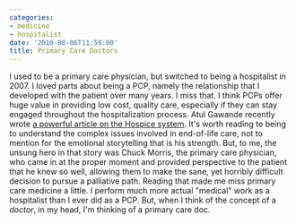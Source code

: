 ```yaml
---
categories:
- medicine
- hospitalist
date: '2010-08-06T11:59:00'
title: Primary Care Doctors
---
```



I used to be a primary care physician, but switched to being a hospitalist
in 2007. I loved parts about being a PCP, namely the relationship that I
developed with the patient over many years. I miss that. I think PCPs offer
huge value in providing low cost, quality care, especially if they can stay
engaged throughout the hospitalization process. Atul Gawande recently wrote
[a powerful article on the Hospice system](http://www.newyorker.com/reporting/2010/08/02/100802fa_fact_gawande?currentPage=all). It's
worth reading to being to understand the complex issues involved in
end-of-life care, not to mention for the emotional storytelling that is his
strength. But, to me, the unsung hero in that story was Chuck Morris, the
primary care physician, who came in at the proper moment and provided
perspective to the patient that he knew so well, allowing them to make the
sane, yet horribly difficult decision to pursue a palliative path. Reading
that made me miss primary care medicine a little. I perform much more
actual "medical" work as a hospitalist than I ever did as a PCP. But, when
I think of the concept of a *doctor*, in my head, I'm thinking of a primary
care doc.

